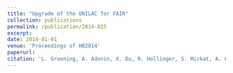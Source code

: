 ```yaml
--- 
title: "Upgrade of the UNILAC for FAIR"
collection: publications
permalink: /publication/2014-025
excerpt: 
date: 2014-01-01
venue: 'Proceedings of HB2014'
paperurl:
citation: 'L. Groening, A. Adonin, X. Du, R. Hollinger, S. Mickat, A. Orzhekhovskaya, B. Schlitt, G. Schreiber, H. Vormann, C. Xiao. H. Hähnel, R. Tiede, U. Ratzinger, Upgrade of the UNILAC for FAIR, Proceedings of HB2014, WEO1AB01 (2014)'
---
```

